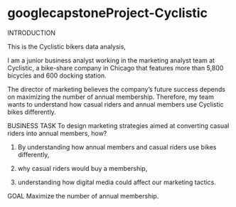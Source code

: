 # googlecapstoneProject-Cyclistic

INTRODUCTION

This is the Cyclistic bikers data analysis,

I am a junior business analyst working in the marketing analyst team at Cyclistic, a bike-share company in Chicago that features more than 5,800 bicycles and 600 docking station.

The director of marketing believes the company’s future success depends on maximizing the number of annual membership. Therefore, my team wants to understand how casual riders and annual members use Cyclistic bikes differently.

BUSINESS TASK
To design marketing strategies aimed at converting casual riders into annual members, how? 
1. By understanding how annual members and casual riders use bikes differently,

2. why casual riders would buy a membership,

3. understanding how digital media could affect our marketing tactics.

GOAL
Maximize the number of annual membership.
